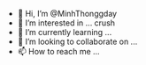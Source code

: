 - 👋 Hi, I’m @MinhThonggday
- 👀 I’m interested in ... crush
- 🌱 I’m currently learning ...
- 💞️ I’m looking to collaborate on ...
- 📫 How to reach me ...

<!---
MinhThonggday/MinhThonggday is a ✨ special ✨ repository because its `README.md` (this file) appears on your GitHub profile.
You can click the Preview link to take a look at your changes.
--->
